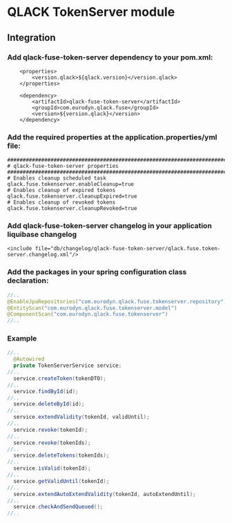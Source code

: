 # QLACK TokenServer module

## Integration

### Add qlack-fuse-token-server dependency to your pom.xml:

```
    <properties>
        <version.qlack>${qlack.version}</version.qlack>
    </properties>

    <dependency>
        <artifactId>qlack-fuse-token-server</artifactId>
        <groupId>com.eurodyn.qlack.fuse</groupId>
        <version>${version.qlack}</version>
    </dependency>
```

### Add the required properties at the application.properties/yml file:

```properties
################################################################################
# qlack-fuse-token-server properties
################################################################################
# Enables cleanup scheduled task
qlack.fuse.tokenserver.enableCleanup=true
# Enables cleanup of expired tokens
qlack.fuse.tokenserver.cleanupExpired=true
# Enables cleanup of revoked tokens
qlack.fuse.tokenserver.cleanupRevoked=true
```
### Add qlack-fuse-token-server changelog in your application liquibase changelog
```
<include file="db/changelog/qlack-fuse-token-server/qlack.fuse.token-server.changelog.xml"/>
```

### Add the packages in your spring configuration class declaration:

```java
//..
@EnableJpaRepositories("com.eurodyn.qlack.fuse.tokenserver.repository")
@EntityScan("com.eurodyn.qlack.fuse.tokenserver.model")
@ComponentScan("com.eurodyn.qlack.fuse.tokenserver")
//..
```

### Example
```java
//..
  @Autowired
  private TokenServerService service;
//..
  service.createToken(tokenDTO);
//..
  service.findById(id);
//..
  service.deleteById(id);
//..
  service.extendValidity(tokenId, validUntil);
//..
  service.revoke(tokenId);
//..
  service.revoke(tokenIds);
//..
  service.deleteTokens(tokenIds);
//..
  service.isValid(tokenId);
//..
  service.getValidUntil(tokenId);
//..
  service.extendAutoExtendValidity(tokenId, autoExtendUntil);
//..
  service.checkAndSendQueued();
//..
```


